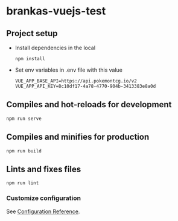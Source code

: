 # brankas-vuejs-test

## Project setup
- Install dependencies in the local
  ```
  npm install
  ```

- Set env variables in .env file with this value
  ```
  VUE_APP_BASE_API=https://api.pokemontcg.io/v2
  VUE_APP_API_KEY=8c10df17-4a78-4770-904b-3413383e8a0d
  ```

## Compiles and hot-reloads for development
```
npm run serve
```

## Compiles and minifies for production
```
npm run build
```

## Lints and fixes files
```
npm run lint
```

### Customize configuration
See [Configuration Reference](https://cli.vuejs.org/config/).
